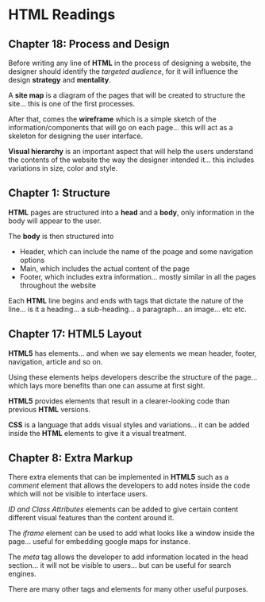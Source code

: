 # HTML Readings

## Chapter 18: Process and Design

Before writing any line of **HTML** in the process of designing a website, the designer should identify the *targeted audience*, for it will influence the design **strategy** and **mentality**.

A **site map** is a diagram of the pages that will be created to structure the site... this is one of the first processes.

After that, comes the **wireframe** which is a simple sketch of the information/components that will go on each page... this will act as a skeleton for designing the user interface.

**Visual hierarchy** is an important aspect that will help the users understand the contents of the website the way the designer intended it... this includes variations in size, color and style.

## Chapter 1: Structure

**HTML** pages are structured into a **head** and a **body**, only information in the body will appear to the user.

The **body** is then structured into
- Header, which can include the name of the poage and some navigation options
- Main, which includes the actual content of the page
- Footer, which includes extra information... mostly similar in all the pages throughout the website

Each **HTML** line begins and ends with tags that dictate the nature of the line... is it a heading... a sub-heading... a paragraph... an image... etc etc.

## Chapter 17: HTML5 Layout

**HTML5** has elements... and when we say elements we mean header, footer, navigation, article and so on.

Using these elements helps developers describe the structure of the page... which lays more benefits than one can assume at first sight.

**HTML5** provides elements that result in a clearer-looking code than previous **HTML** versions.

**CSS** is a language that adds visual styles and variations... it can be added inside the **HTML** elements to give it a visual treatment.

## Chapter 8: Extra Markup

There extra elements that can be implemented in **HTML5** such as a *comment* element that allows the developers to add notes inside the code which will not be visible to interface users.

*ID and Class Attributes* elements can be added to give certain content different visual features than the content around it. 

The *iframe* element can be used to add what looks like a window inside the page... useful for embedding google maps for instance.

The *meta* tag allows the developer to add information located in the head section... it will not be visible to users... but can be useful for search engines.

There are many other tags and elements for many other useful purposes.